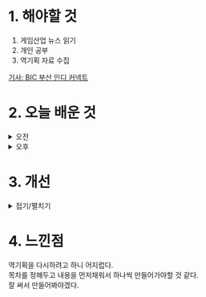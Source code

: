 
# 1. 해야할 것

1. 게임산업 뉴스 읽기 
2. 개인 공부  
3. 역기획 자료 수집

[기사: BIC 부산 인디 커넥트](https://www.gamemeca.com/view.php?gid=1752212)


# 2. 오늘 배운 것

<details>
<summary>오전</summary>

## 오늘의 뉴스
### 부산 인디 커넥트
![image](https://github.com/user-attachments/assets/fa15dc7f-5348-483e-942c-4b47011bcd39)
![image](https://github.com/user-attachments/assets/a28873fd-5f7f-4520-bbf5-b189b659537c)

재밌어보이는 게임이 정말 많이 보였던 부산 인디 커넥트.\
다 해보고 싶었지만 기다리는 시간과 플레이하는 시간이 겹쳐서 다 해보진 못했다.

이럴 줄 알았으면 응모권에 도장 받는 퀘스트를 하지 않고 그냥 돌아다니면서 흥미가 가는 게임을 해볼걸 그랬다.

그럼에도 불구하고 퀘스트 라인에 따라 안해봤을 게임들도 체험할 수 있어서 좋았다.\
개인적으로 비주얼 노벨류 게임은 잘 안하는 편인데 이번 기회로 플레이해봤는데 한번쯤은 해볼만 했다.\
게임 퀄리티가 거의 완성된 게임과 시작 프로토타입 게임들로 섞여있었지만 다 아이디어를 살펴볼 수 있어서 재밌었다.

## 포트폴리오 발표회
팀원들이 포트폴리오 자체는 많이 늘지 않았지만 확실한 목표를 향하고 있다는 게 느껴진다.

그래도 제작 속도라던지 준비기간이 길어짐에 따라 동기부여?가 기간만큼 줄어든 것 같다.


</details>


<details>
<summary>오후</summary>

## 로스트아크 역기획 목차정리
![image](https://github.com/user-attachments/assets/063b852c-9916-4c4b-bd70-335f30bd258c)

![image](https://github.com/user-attachments/assets/0361a7b4-67e2-4401-b7ce-8e0fb2db0cc2)

</details>




# 3. 개선


<details>
<summary>접기/펼치기</summary>


</details>



# 4. 느낀점
역기획을 다시하려고 하니 어지럽다.\
목차를 정해두고 내용을 먼저채워서 하나씩 만들어가야할 것 같다.\
잘 써서 만들어봐야겠다.


